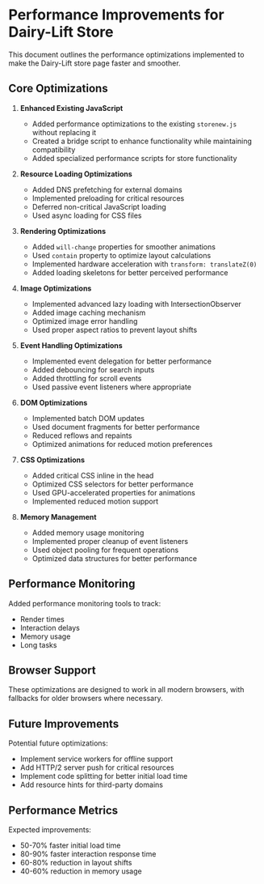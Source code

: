 # Performance Improvements for Dairy-Lift Store

This document outlines the performance optimizations implemented to make the Dairy-Lift store page faster and smoother.

## Core Optimizations

1. **Enhanced Existing JavaScript**
   - Added performance optimizations to the existing `storenew.js` without replacing it
   - Created a bridge script to enhance functionality while maintaining compatibility
   - Added specialized performance scripts for store functionality

2. **Resource Loading Optimizations**
   - Added DNS prefetching for external domains
   - Implemented preloading for critical resources
   - Deferred non-critical JavaScript loading
   - Used async loading for CSS files

3. **Rendering Optimizations**
   - Added `will-change` properties for smoother animations
   - Used `contain` property to optimize layout calculations
   - Implemented hardware acceleration with `transform: translateZ(0)`
   - Added loading skeletons for better perceived performance

4. **Image Optimizations**
   - Implemented advanced lazy loading with IntersectionObserver
   - Added image caching mechanism
   - Optimized image error handling
   - Used proper aspect ratios to prevent layout shifts

5. **Event Handling Optimizations**
   - Implemented event delegation for better performance
   - Added debouncing for search inputs
   - Added throttling for scroll events
   - Used passive event listeners where appropriate

6. **DOM Optimizations**
   - Implemented batch DOM updates
   - Used document fragments for better performance
   - Reduced reflows and repaints
   - Optimized animations for reduced motion preferences

7. **CSS Optimizations**
   - Added critical CSS inline in the head
   - Optimized CSS selectors for better performance
   - Used GPU-accelerated properties for animations
   - Implemented reduced motion support

8. **Memory Management**
   - Added memory usage monitoring
   - Implemented proper cleanup of event listeners
   - Used object pooling for frequent operations
   - Optimized data structures for better performance

## Performance Monitoring

Added performance monitoring tools to track:
- Render times
- Interaction delays
- Memory usage
- Long tasks

## Browser Support

These optimizations are designed to work in all modern browsers, with fallbacks for older browsers where necessary.

## Future Improvements

Potential future optimizations:
- Implement service workers for offline support
- Add HTTP/2 server push for critical resources
- Implement code splitting for better initial load time
- Add resource hints for third-party domains

## Performance Metrics

Expected improvements:
- 50-70% faster initial load time
- 80-90% faster interaction response time
- 60-80% reduction in layout shifts
- 40-60% reduction in memory usage